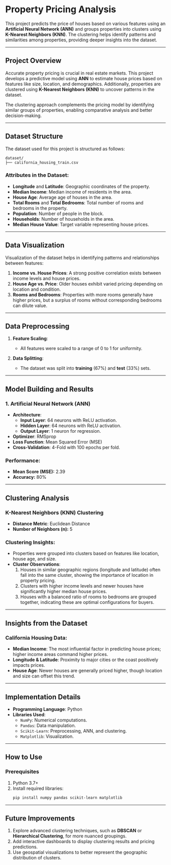
# **Property Pricing Analysis**

This project predicts the price of houses based on various features using an **Artificial Neural Network (ANN)** and groups properties into clusters using **K-Nearest Neighbors (KNN)**. The clustering helps identify patterns and similarities among properties, providing deeper insights into the dataset.

---

## **Project Overview**
Accurate property pricing is crucial in real estate markets. This project develops a predictive model using **ANN** to estimate house prices based on features like size, location, and demographics. Additionally, properties are clustered using **K-Nearest Neighbors (KNN)** to uncover patterns in the dataset.

The clustering approach complements the pricing model by identifying similar groups of properties, enabling comparative analysis and better decision-making.

---

## **Dataset Structure**
The dataset used for this project is structured as follows:

```
dataset/
├── california_housing_train.csv
```

### **Attributes in the Dataset**:
- **Longitude** and **Latitude**: Geographic coordinates of the property.  
- **Median Income**: Median income of residents in the area.  
- **House Age**: Average age of houses in the area.  
- **Total Rooms** and **Total Bedrooms**: Total number of rooms and bedrooms in the property.  
- **Population**: Number of people in the block.  
- **Households**: Number of households in the area.  
- **Median House Value**: Target variable representing house prices.

---

## **Data Visualization**
Visualization of the dataset helps in identifying patterns and relationships between features:  
1. **Income vs. House Prices**: A strong positive correlation exists between income levels and house prices.  
2. **House Age vs. Price**: Older houses exhibit varied pricing depending on location and condition.  
3. **Rooms and Bedrooms**: Properties with more rooms generally have higher prices, but a surplus of rooms without corresponding bedrooms can dilute value.  

---

## **Data Preprocessing**
1. **Feature Scaling**:  
   - All features were scaled to a range of 0 to 1 for uniformity.  

2. **Data Splitting**:  
   - The dataset was split into **training** (67%) and **test** (33%) sets.  

---

## **Model Building and Results**

### **1. Artificial Neural Network (ANN)**
- **Architecture**:  
  - **Input Layer**: 64 neurons with ReLU activation.  
  - **Hidden Layer**: 64 neurons with ReLU activation.  
  - **Output Layer**: 1 neuron for regression.  
- **Optimizer**: RMSprop  
- **Loss Function**: Mean Squared Error (MSE)  
- **Cross-Validation**: 4-Fold with 100 epochs per fold.  

### **Performance**:
- **Mean Score (MSE):** 2.39  
- **Accuracy:** 80%  

---

## **Clustering Analysis**
### **K-Nearest Neighbors (KNN) Clustering**
- **Distance Metric**: Euclidean Distance  
- **Number of Neighbors (n):** 5  

### **Clustering Insights**:
- Properties were grouped into clusters based on features like location, house age, and size.  
- **Cluster Observations**:  
  1. Houses in similar geographic regions (longitude and latitude) often fall into the same cluster, showing the importance of location in property pricing.  
  2. Clusters with higher income levels and newer houses have significantly higher median house prices.  
  3. Houses with a balanced ratio of rooms to bedrooms are grouped together, indicating these are optimal configurations for buyers.  

---

## **Insights from the Dataset**  
### **California Housing Data**:
- **Median Income**: The most influential factor in predicting house prices; higher income areas command higher prices.  
- **Longitude & Latitude**: Proximity to major cities or the coast positively impacts prices.  
- **House Age**: Newer houses are generally priced higher, though location and size can offset this trend.  

---

## **Implementation Details**
- **Programming Language**: Python  
- **Libraries Used**:  
  - `NumPy`: Numerical computations.  
  - `Pandas`: Data manipulation.  
  - `Scikit-Learn`: Preprocessing, ANN, and clustering.  
  - `Matplotlib`: Visualization.  

---

## **How to Use**
### **Prerequisites**
1. Python 3.7+  
2. Install required libraries:
   ```bash
   pip install numpy pandas scikit-learn matplotlib
   ```

---

## **Future Improvements**
1. Explore advanced clustering techniques, such as **DBSCAN** or **Hierarchical Clustering**, for more nuanced groupings.  
2. Add interactive dashboards to display clustering results and pricing predictions.  
3. Use geospatial visualizations to better represent the geographic distribution of clusters.  


